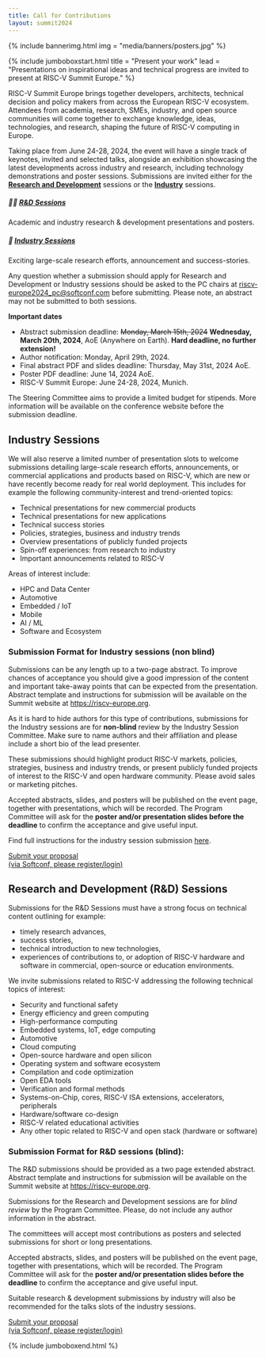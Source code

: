 ```yaml
---
title: Call for Contributions
layout: summit2024
---
```


{% include bannerimg.html
    img = "media/banners/posters.jpg"
%}

{% include jumboboxstart.html
    title = "Present your work"
    lead = "Presentations on inspirational ideas and technical progress are invited to present at RISC-V Summit Europe."
%}

RISC-V Summit Europe brings together developers, architects, technical decision
and policy makers from across the European RISC-V ecosystem. Attendees from
academia, research, SMEs, industry, and open source communities will come
together to exchange knowledge, ideas, technologies, and research, shaping the
future of RISC-V computing in Europe.

Taking place from June 24-28, 2024, the event will have a single track of
keynotes, invited and selected talks, alongside an exhibition showcasing the
latest developments across industry and research, including technology
demonstrations and poster sessions. Submissions are invited either for the
[**Research and Development**](#research-and-development-rd-sessions) sessions
or the [**Industry**](#industry-sessions) sessions.

<div class="row justify-content-md-center my-3">
  <div class="col-sm-4">
    <div class="card">
      <div class="card-body">
        <h5 class="card-title">👩‍🔬 <a href="#research-and-development-rd-sessions">R&D Sessions</a></h5>
        <p class="card-text">Academic and industry research & development presentations and posters.</p>
      </div>
    </div>
  </div>
  <div class="col-sm-4">
    <div class="card">
      <div class="card-body">
        <h5 class="card-title">🚀 <a href="#industry-sessions">Industry Sessions</a></h5>
        <p class="card-text">Exciting large-scale research efforts, announcement and success-stories.</p>
      </div>
    </div>
  </div>
</div>

Any question whether a submission should apply for Research and Development or
Industry sessions should be asked to the PC chairs at
riscv-europe2024_pc@softconf.com before submitting. Please note, an abstract may
not be submitted to both sessions.

**Important dates**

- Abstract submission deadline: ~~Monday, March 15th, 2024~~ **Wednesday, March 20th, 2024**, AoE (Anywhere on Earth). **Hard deadline, no further extension!**
- Author notification: Monday, April 29th, 2024.
- Final abstract PDF and slides deadline: Thursday, May 31st, 2024 AoE.
- Poster PDF deadline: June 14, 2024 AoE.
- RISC-V Summit Europe: June 24-28, 2024, Munich.

The Steering Committee aims to provide a limited budget for stipends. More
information will be available on the conference website before the submission
deadline.

## Industry Sessions

We will also reserve a limited number of presentation slots to welcome
submissions detailing large-scale research efforts, announcements, or commercial
applications and products based on RISC-V, which are new or have recently become
ready for real world deployment. This includes for example the following
community-interest and trend-oriented topics:

- Technical presentations for new commercial products
- Technical presentations for new applications
- Technical success stories
- Policies, strategies, business and industry trends
- Overview presentations of publicly funded projects
- Spin-off experiences: from research to industry
- Important announcements related to RISC-V

Areas of interest include:

- HPC and Data Center
- Automotive
- Embedded / IoT
- Mobile
- AI / ML
- Software and Ecosystem

### Submission Format for Industry sessions (non blind)

Submissions can be any length up to a two-page abstract. To improve chances of
acceptance you should give a good impression of the content and important
take-away points that can be expected from the presentation. Abstract template
and instructions for submission will be available on the Summit website at
https://riscv-europe.org.

As it is hard to hide authors for this type of contributions, submissions for
the Industry sessions are for **non-blind** review by the Industry Session
Committee. Make sure to name authors and their affiliation and please include a
short bio of the lead presenter.

These submissions should highlight product RISC-V markets, policies, strategies,
business and industry trends, or present publicly funded projects of interest to
the RISC-V and open hardware community. Please avoid sales or marketing
pitches.

Accepted abstracts, slides, and posters will be published on the event page,
together with presentations, which will be recorded. The Program Committee will
ask for the **poster and/or presentation slides before the deadline** to confirm
the acceptance and give useful input.

Find full instructions for the industry session submission [here](media/Industry_CfP_Europe_2024.pdf).

<div class="row justify-content-md-center my-4">
    <a href="https://softconf.com/n/riscv-europe24/" class="btn btn-lg" style="background-color: var(--riscv-y); border-color: var(--riscv-y); width:50%;">Submit your proposal<br/>(via Softconf, please register/login)</a>
</div>

## Research and Development (R&D) Sessions

Submissions for the R&D Sessions must have a strong focus on technical content outlining
for example:

- timely research advances,
- success stories,
- technical introduction to new technologies,
- experiences of contributions to, or adoption of RISC-V hardware and software in commercial, open-source or education environments.

We invite submissions related to RISC-V addressing the following technical topics of interest:

- Security and functional safety
- Energy efficiency and green computing
- High-performance computing
- Embedded systems, IoT, edge computing
- Automotive
- Cloud computing
- Open-source hardware and open silicon
- Operating system and software ecosystem
- Compilation and code optimization
- Open EDA tools
- Verification and formal methods
- Systems-on-Chip, cores, RISC-V ISA extensions, accelerators, peripherals
- Hardware/software co-design
- RISC-V related educational activities
- Any other topic related to RISC-V and open stack (hardware or software)

### Submission Format for R&D sessions (blind):

The R&D submissions should be provided as a two page extended abstract. Abstract
template and instructions for submission will be available on the Summit website
at https://riscv-europe.org.

Submissions for the Research and Development sessions are for *blind review* by
the Program Committee. Please, do not include any author information in the
abstract.

The committees will accept most contributions as posters and selected
submissions for short or long presentations.

Accepted abstracts, slides, and posters will be published on the event page,
together with presentations, which will be recorded. The Program Committee will
ask for the **poster and/or presentation slides before the deadline** to confirm
the acceptance and give useful input.

Suitable research & development submissions by industry will also be recommended
for the talks slots of the industry sessions.

<div class="row justify-content-md-center my-4">
    <a href="https://softconf.com/n/riscv-europe24/" class="btn btn-lg" style="background-color: var(--riscv-y); border-color: var(--riscv-y); width:50%;">Submit your proposal<br/>(via Softconf, please register/login)</a>
</div>

{% include jumboboxend.html %}
